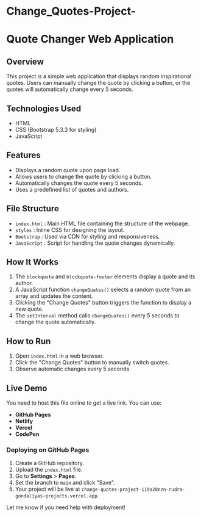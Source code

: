 # Change_Quotes-Project-
# Quote Changer Web Application

## Overview
This project is a simple web application that displays random inspirational quotes. Users can manually change the quote by clicking a button, or the quotes will automatically change every 5 seconds.

## Technologies Used
- HTML
- CSS (Bootstrap 5.3.3 for styling)
- JavaScript

## Features
- Displays a random quote upon page load.
- Allows users to change the quote by clicking a button.
- Automatically changes the quote every 5 seconds.
- Uses a predefined list of quotes and authors.

## File Structure
- `index.html` : Main HTML file containing the structure of the webpage.
- `styles` : Inline CSS for designing the layout.
- `Bootstrap` : Used via CDN for styling and responsiveness.
- `JavaScript` : Script for handling the quote changes dynamically.

## How It Works
1. The `blockquote` and `blockquote-footer` elements display a quote and its author.
2. A JavaScript function `changeQuates()` selects a random quote from an array and updates the content.
3. Clicking the "Change Quotes" button triggers the function to display a new quote.
4. The `setInterval` method calls `changeQuates()` every 5 seconds to change the quote automatically.

## How to Run
1. Open `index.html` in a web browser.
2. Click the "Change Quotes" button to manually switch quotes.
3. Observe automatic changes every 5 seconds.

## Live Demo
You need to host this file online to get a live link. You can use:
- **GitHub Pages**
- **Netlify**
- **Vercel**
- **CodePen**

### Deploying on GitHub Pages
1. Create a GitHub repository.
2. Upload the `index.html` file.
3. Go to **Settings** > **Pages**.
4. Set the branch to `main` and click "Save".
5. Your project will be live at `change-quotes-project-119a28nzn-rudra-gondaliyas-projects.vercel.app`.

Let me know if you need help with deployment!

